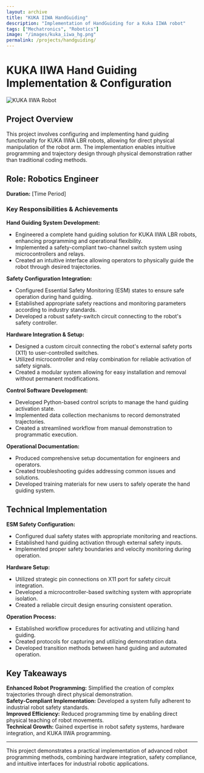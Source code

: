 ```yaml
---
layout: archive
title: "KUKA IIWA HandGuiding"
description: "Implementation of HandGuiding for a Kuka IIWA robot"
tags: ["Mechatronics", "Robotics"]
image: "/images/kuka_iiwa_hg.png"
permalink: /projects/handguiding/
---
```


# **KUKA IIWA Hand Guiding Implementation & Configuration**
![KUKA IIWA Robot](/images/kuka_iiwa_hg.png)

## **Project Overview**
This project involves configuring and implementing hand guiding functionality for KUKA IIWA LBR robots, allowing for direct physical manipulation of the robot arm. The implementation enables intuitive programming and trajectory design through physical demonstration rather than traditional coding methods.

## **Role: Robotics Engineer**
**Duration:** [Time Period]

### **Key Responsibilities & Achievements**
**Hand Guiding System Development:**
- Engineered a complete hand guiding solution for KUKA IIWA LBR robots, enhancing programming and operational flexibility.
- Implemented a safety-compliant two-channel switch system using microcontrollers and relays.
- Created an intuitive interface allowing operators to physically guide the robot through desired trajectories.

**Safety Configuration Integration:**
- Configured Essential Safety Monitoring (ESM) states to ensure safe operation during hand guiding.
- Established appropriate safety reactions and monitoring parameters according to industry standards.
- Developed a robust safety-switch circuit connecting to the robot's safety controller.

**Hardware Integration & Setup:**
- Designed a custom circuit connecting the robot's external safety ports (X11) to user-controlled switches.
- Utilized microcontroller and relay combination for reliable activation of safety signals.
- Created a modular system allowing for easy installation and removal without permanent modifications.

**Control Software Development:**
- Developed Python-based control scripts to manage the hand guiding activation state.
- Implemented data collection mechanisms to record demonstrated trajectories.
- Created a streamlined workflow from manual demonstration to programmatic execution.

**Operational Documentation:**
- Produced comprehensive setup documentation for engineers and operators.
- Created troubleshooting guides addressing common issues and solutions.
- Developed training materials for new users to safely operate the hand guiding system.


## **Technical Implementation**
**ESM Safety Configuration:**
- Configured dual safety states with appropriate monitoring and reactions.
- Established hand guiding activation through external safety inputs.
- Implemented proper safety boundaries and velocity monitoring during operation.

**Hardware Setup:**
- Utilized strategic pin connections on X11 port for safety circuit integration.
- Developed a microcontroller-based switching system with appropriate isolation.
- Created a reliable circuit design ensuring consistent operation.

**Operation Process:**
- Established workflow procedures for activating and utilizing hand guiding.
- Created protocols for capturing and utilizing demonstration data.
- Developed transition methods between hand guiding and automated operation.

## **Key Takeaways**
**Enhanced Robot Programming:** Simplified the creation of complex trajectories through direct physical demonstration.  
**Safety-Compliant Implementation:** Developed a system fully adherent to industrial robot safety standards.  
**Improved Efficiency:** Reduced programming time by enabling direct physical teaching of robot movements.  
**Technical Growth:** Gained expertise in robot safety systems, hardware integration, and KUKA IIWA programming.  

---
This project demonstrates a practical implementation of advanced robot programming methods, combining hardware integration, safety compliance, and intuitive interfaces for industrial robotic applications.